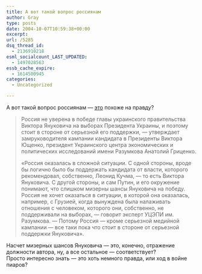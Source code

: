 ```yaml
---
title: А вот такой вопрос россиянам
author: Gray
type: posts
date: 2004-10-07T10:59:38+00:00
excerpt:
url: /5285
dsq_thread_id:
  - 2136910218
esml_socialcount_LAST_UPDATED:
  - 1497028563
essb_cache_expire:
  - 1614500945
categories:
  - Uncategorized

---
```








А вот такой вопрос россиянам &#8212; <a href="http://www.korrespondent.net/main/103741" target="_blank">это</a> похоже на правду?

> Россия не уверена в победе главы украинского правительства Виктора Януковича на выборах Президента Украины, и поэтому стоит в стороне от серьезной его поддержки, &#8212; утверждает замруководителя кампании кандидата в Президенты Виктора Ющенко, президент Украинского центра экономических и политических исследований имени Разумкова Анатолий Гриценко.
> 
> &#171;Россия оказалась в сложной ситуации. С одной стороны, вроде бы логично было бы поддержать кандидата от власти, которого рекомендовал, собственно, Леонид Кучма, &#8212; то есть Виктора Януковича. С другой стороны, и сам Путин, и его окружение понимают, что слишком мизерны шансы Януковича на победу. Россия не хочет оказаться в ситуации, в которой она оказалась, например, с Грузией, когда вынуждена была налаживать отношения с человеком, которого они, собственно, не поддерживали на выборах, &#8212; говорит эксперт УЦЭПИ им. Разумкова. &#8212; Потому Россия &#8212; кроме серьезной медийной кампании &#8212; все таки пока что стоит в стороне от серьезной поддержки Януковича&#187;.

Насчет мизерных шансов Януковича &#8212; это, конечно, отражение должности автора, ну, а все остальное &#8212; соответствует?  
Просто интересно знать &#8212; это хоть немного правда, или ход в войне пиаров?